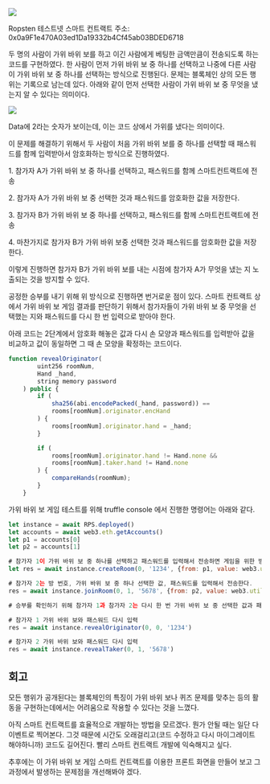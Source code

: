 ![](https://blog.kakaocdn.net/dn/ewMek2/btrnN1bDi2g/ydcRiFzkUgoKT3kkjUwRjK/img.gif)

Ropsten 테스트넷 스마트 컨트랙트 주소: 0x0a9F1e470A03ed1Da19332b4Cf45ab03BDED6718

두 명의 사람이 가위 바위 보를 하고 이긴 사람에게 베팅한 금액만큼이 전송되도록 하는 코드를 구현하였다. 한 사람이 먼저 가위 바위 보 중 하나를 선택하고 나중에 다른 사람이 가위 바위 보 중 하나를 선택하는 방식으로 진행된다. 문제는 블록체인 상의 모든 행위는 기록으로 남는데 있다. 아래와 같이 먼저 선택한 사람이 가위 바위 보 중 무엇을 냈는지 알 수 있다는 의미이다.

![](https://imgur.com/6pYzrC9.jpg)

Data에 2라는 숫자가 보이는데, 이는 코드 상에서 가위를 냈다는 의미이다.

이 문제를 해결하기 위해서 두 사람이 처음 가위 바위 보를 중 하나를 선택할 때 패스워드를 함께 입력받아서 암호화하는 방식으로 진행하였다.

1\. 참가자 A가 가위 바위 보 중 하나를 선택하고, 패스워드를 함께 스마트컨트랙트에 전송

2\. 참가자 A가 가위 바위 보 중 선택한 것과 패스워드를 암호화한 값을 저장한다.

3\. 참가자 B가 가위 바위 보 중 하나를 선택하고, 패스워드를 함께 스마트컨트랙트에 전송

4\. 마찬가지로 참가자 B가 가위 바위 보중 선택한 것과 패스워드를 암호화한 값을 저장한다.

이렇게 진행하면 참가자 B가 가위 바위 보를 내는 시점에 참가자 A가 무엇을 냈는 지 노출되는 것을 방지할 수 있다.

공정한 승부를 내기 위해 위 방식으로 진행하면 번거로운 점이 있다. 스마트 컨트랙트 상에서 가위 바위 보 게임 결과를 판단하기 위해서 참가자들이 가위 바위 보 중 무엇을 선택했는 지와 패스워드를 다시 한 번 입력으로 받아야 한다.

아래 코드는 2단계에서 암호화 해놓은 값과 다시 손 모양과 패스워드를 입력받아 값을 비교하고 값이 동일하면 그 때 손 모양을 확정하는 코드이다.

```js
function revealOriginator(
        uint256 roomNum,
        Hand _hand,
        string memory password
    ) public {
        if (
            sha256(abi.encodePacked(_hand, password)) ==
            rooms[roomNum].originator.encHand
        ) {
            rooms[roomNum].originator.hand = _hand;
        }

        if (
            rooms[roomNum].originator.hand != Hand.none &&
            rooms[roomNum].taker.hand != Hand.none
        ) {
            compareHands(roomNum);
        }
    }
```

가위 바위 보 게임 테스트를 위해 truffle console 에서 진행한 명령어는 아래와 같다.

```js
let instance = await RPS.deployed()
let accounts = await web3.eth.getAccounts()
let p1 = accounts[0]
let p2 = accounts[1]

# 참가자 1이 가위 바위 보 중 하나를 선택하고 패스워드를 입력해서 전송하면 게임을 위한 방이 생성되고 방 번호가 출력된다.
let res = await instance.createRoom(0, '1234', {from: p1, value: web3.utils.toWei("1", "ether")})

# 참가자 2는 방 번호, 가위 바위 보 중 하나 선택한 값, 패스워드를 입력해서 전송한다.
res = await instance.joinRoom(0, 1, '5678', {from: p2, value: web3.utils.toWei("1", "ether")})

# 승부를 확인하기 위해 참가자 1과 참가자 2는 다시 한 번 가위 바위 보 중 선택한 값과 패스워드를 입력으로 보낸다. 

# 참가자 1 가위 바위 보와 패스워드 다시 입력
res = await instance.revealOriginator(0, 0, '1234')

# 참가자 2 가위 바위 보와 패스워드 다시 입력
res = await instance.revealTaker(0, 1, '5678')
```

## 회고

모든 행위가 공개된다는 블록체인의 특징이 가위 바위 보나 퀴즈 문제를 맞추는 등의 활동을 구현하는데에서는 어려움으로 작용할 수 있다는 것을 느꼈다.

아직 스마트 컨트랙트를 효율적으로 개발하는 방법을 모르겠다. 뭔가 안될 때는 일단 다 이벤트로 찍어본다. 그것 때문에 시간도 오래걸리고(코드 수정하고 다시 마이그레이트 해야하니까) 코드도 길어진다. 빨리 스마트 컨트랙트 개발에 익숙해지고 싶다.

추후에는 이 가위 바위 보 게임 스마트 컨트랙트를 이용한 프론트 화면을 만들어 보고 그 과정에서 발생하는 문제점을 개선해봐야 겠다.
